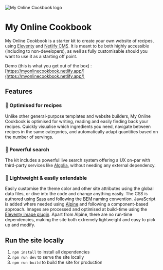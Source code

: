 ![My Online Cookbook logo](https://raw.githubusercontent.com/maeligg/my-online-cookbook/main/github-readme.svg)

# My Online Cookbook

My Online Cookbook is a starter kit to create your own website of recipes, using [Eleventy](https://11ty.io) and [Netlify CMS](https://www.netlifycms.org/). It is meant to be both highly accessible (including to non-developers), as well as fully customisable should you want to use it as a starting off point.

Demo (this is what you get out of the box) : [https://myonlinecookbook.netlify.app/](https://myonlinecookbook.netlify.app/)


## Features

### 📘 Optimised for recipes
Unlike other general-purpose templates and website builders, My Online Cookbook is optimised for writing, reading and easily finding back your recipes. Quickly visualise which ingredients you need, navigate between recipes in the same categories, and automatically adapt quantities based on the number of servings.

### 💪 Powerful search
The kit includes a powerful live search system offering a UX on-par with third-party services like [Algolia](https://www.algolia.com/), without needing any external dependency.


### 🧰 Lightweight & easily extendable
Easily customise the theme color and other site attributes using the global data files, or dive into the code and change anything easily. The CSS is authored using [Sass](https://sass-lang.com/) and following the [BEM](https://en.bem.info/) naming convention. JavaScript is added where needed using [Alpine](https://github.com/alpinejs/alpine) and following a component-based approach. Images are processed and optimised at build-time using the [Eleventy image plugin](https://www.11ty.dev/docs/plugins/image/). Apart from Alpine, there are no run-time dependencies, making the site both extremely lightweight and easy to pick up and modify.


## Run the site locally
1. `npm install` to install all dependencies
2. `npm run dev` to serve the site locally
3. `npm run build` to build the site for production
